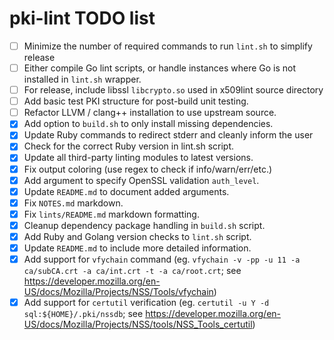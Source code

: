 # pki-lint TODO list

- [ ] Minimize the number of required commands to run ```lint.sh``` to simplify release
- [ ] Either compile Go lint scripts, or handle instances where Go is not installed in ```lint.sh``` wrapper.
- [ ] For release, include libssl ```libcrypto.so``` used in x509lint source directory
- [ ] Add basic test PKI structure for post-build unit testing.
- [ ] Refactor LLVM / clang++ installation to use upstream source.
- [x] Add option to ```build.sh``` to only install missing dependencies.
- [x] Update Ruby commands to redirect stderr and cleanly inform the user
- [x] Check for the correct Ruby version in lint.sh script.
- [x] Update all third-party linting modules to latest versions.
- [x] Fix output coloring (use regex to check if info/warn/err/etc.)
- [x] Add argument to specify OpenSSL validation ```auth_level```.
- [x] Update ```README.md``` to document added arguments.
- [x] Fix ```NOTES.md``` markdown.
- [x] Fix ```lints/README.md``` markdown formatting.
- [x] Cleanup dependency package handling in ```build.sh``` script.
- [x] Add Ruby and Golang version checks to ```lint.sh``` script.
- [x] Update ```README.md``` to include more detailed information.
- [x] Add support for ```vfychain``` command (eg. ```vfychain -v -pp -u 11 -a ca/subCA.crt -a ca/int.crt -t -a ca/root.crt```; see https://developer.mozilla.org/en-US/docs/Mozilla/Projects/NSS/Tools/vfychain)
- [x] Add support for ```certutil``` verification (eg. ```certutil -u Y -d sql:${HOME}/.pki/nssdb```; see https://developer.mozilla.org/en-US/docs/Mozilla/Projects/NSS/tools/NSS_Tools_certutil)
